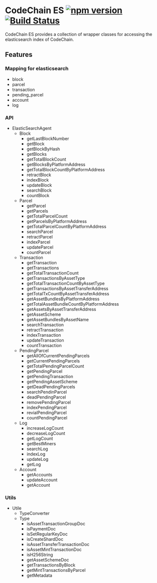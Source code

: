 # CodeChain ES [![npm version](https://badge.fury.io/js/codechain-es.svg)](https://badge.fury.io/js/codechain-es) [![Build Status](https://travis-ci.org/CodeChain-io/codechain-es.svg?branch=master)](https://travis-ci.org/CodeChain-io/codechain-es)

CodeChain ES provides a collection of wrapper classes for accessing the elasticsearch index of CodeChain.

## Features

### Mapping for elasticsearch

- block
- parcel
- transaction
- pending_parcel
- account
- log

### API

- ElasticSearchAgent
  - Block
    - getLastBlockNumber
    - getBlock
    - getBlockByHash
    - getBlocks
    - getTotalBlockCount
    - getBlocksByPlatformAddress
    - getTotalBlockCountByPlatformAddress
    - retractBlock
    - indexBlock
    - updateBlock
    - searchBlock
    - countBlock
  - Parcel
    - getParcel
    - getParcels
    - getTotalParcelCount
    - getParcelsByPlatformAddress
    - getTotalParcelCountByPlatformAddress
    - searchParcel
    - retractParcel
    - indexParcel
    - updateParcel
    - countParcel
  - Transaction
    - getTransaction
    - getTransactions
    - getTotalTransactionCount
    - getTransactionsByAssetType
    - getTotalTransactionCountByAssetType
    - getTransactionsByAssetTransferAddress
    - getTotalTxCountByAssetTransferAddress
    - getAssetBundlesByPlatformAddress
    - getTotalAssetBundleCountByPlatformAddress
    - getAssetsByAssetTransferAddress
    - getAssetScheme
    - getAssetBundlesByAssetName
    - searchTransaction
    - retractTransaction
    - indexTransaction
    - updateTransaction
    - countTransaction
  - PendingParcel
    - getAllOfCurrentPendingParcels
    - getCurrentPendingParcels
    - getTotalPendingParcelCount
    - getPendingParcel
    - getPendingTransaction
    - getPendingAssetScheme
    - getDeadPendingParcels
    - searchPendinParcel
    - deadPendingParcel
    - removePendingParcel
    - indexPendingParcel
    - revialPendingParcel
    - countPendingParcel
  - Log
    - increaseLogCount
    - decreaseLogCount
    - getLogCount
    - getBestMiners
    - searchLog
    - indexLog
    - updateLog
    - getLog
  - Account
    - getAccounts
    - updateAccount
    - getAccount

### Utils

- Utile
  - TypeConverter
  - Type
    - isAssetTransactionGroupDoc
    - isPaymentDoc
    - isSetRegularKeyDoc
    - isCreateShardDoc
    - isAssetTransferTransactionDoc
    - isAssetMintTransactionDoc
    - isH256String
    - getAssetSchemeDoc
    - getTransactionsByBlock
    - getMintTransactionsByParcel
    - getMetadata

